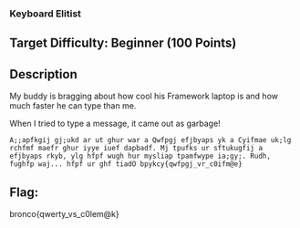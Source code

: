 ### Keyboard Elitist

## Target Difficulty: Beginner (100 Points)

## Description

My buddy is bragging about how cool his Framework laptop is and how much faster he can type than me.

When I tried to type a message, it came out as garbage!

`A;;apfkgij gj;ukd ar ut ghur war a Qwfpgj efjbyaps yk a Cyifmae uk;lg rchfmf maefr ghur iyye iuef dapbadf. Mj tpufks ur sftukugfij a efjbyaps rkyb, ylg hfpf wugh hur mysliap tpamfwype ia;gy;. Rudh, fughfp waj... hfpf ur ghf tiadO bpykcy{qwfpgj_vr_c0ifm@e}`

## Flag:
bronco{qwerty_vs_c0lem@k}
